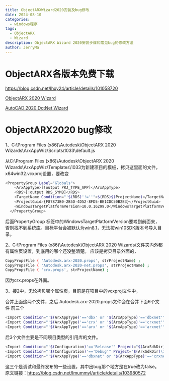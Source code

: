 ```yaml
---
title: ObjectARXWizard2020安装及bug修改
date: 2024-08-10
categories:
  - windows程序
tags:
  - ObjectARX
  - Wizard
description: ObjectARX Wizard 2020安装步骤和常见bug的修改方法
author: JerryMa
---
```


# ObjectARX各版本免费下载

https://blog.csdn.net/lhxy24/article/details/101058720

[ObjectARX 2020 Wizard](https://github.com/ADN-DevTech/ObjectARX-Wizards/raw/ForAutoCAD2020/ObjectARXWizardsInstaller/ObjectARXWizard2020.zip)

[AutoCAD 2020 DotNet Wizard](https://github.com/ADN-DevTech/AutoCAD-Net-Wizards/raw/ForAutoCAD2020/AutoCADNetWizardsInstaller/AutoCAD_2020_dotnet_wizards.zip)

# ObjectARX2020 bug修改

1、C:\Program Files (x86)\Autodesk\ObjectARX 2020 Wizards\ArxAppWiz\Scripts\1033\default.js

从C:\Program Files (x86)\Autodesk\ObjectARX 2020 Wizards\ArxAppWiz\Templates\1033为新建项目的模板，拷贝这里面的文件，x64win32.vcxproj设置，要改变

```bash
<PropertyGroup Label="Globals">
    <ArxAppType>[!output PRJ_TYPE_APP]</ArxAppType>
    <RDS>[!output RDS_SYMB]</RDS>
    <TargetName Condition="'$(RDS)'!=''">$(RDS)$(ProjectName)</TargetName>
    <ProjectGuid>{F87873B0-2B5D-4D52-8FD5-BE1CDC50B2E3}</ProjectGuid>
    <WindowsTargetPlatformVersion>10.0.16299.0</WindowsTargetPlatformVersion>
  </PropertyGroup>
```


后面PropertyGroup 标签中的WindowsTargetPlatformVersion要考到前面来，否则找不到系统库。目标平台会被默认为win8.1，无法按win10SDK版本号导入目录。

2、C:\Program Files (x86)\Autodesk\ObjectARX 2020 Wizards\文件夹内外都有属性页设置，到底用的哪个还没整清楚。
应该是拷贝目录外面的，

```bash
CopyPropsFile ( 'Autodesk.arx-2020.props', strProjectName) ;
CopyPropsFile ( 'Autodesk.arx-2020-net.props', strProjectName) ;
CopyPropsFile ( 'crx.props', strProjectName) ;
```


因为crx.props在外面。

3、接2中，无论拷贝哪个属性页，目前是在项目中的vcxproj文件中，

合并上面这两个文件，之后
Autodesk.arx-2020.props文件会在合并下面6个文件
前三个

```bash
<Import Condition="'$(ArxAppType)'=='dbx' or '$(ArxAppType)'=='dbxnet'" Project="$(ArxSdkDir)\inc\dbx.props" />
<Import Condition="'$(ArxAppType)'=='crx' or '$(ArxAppType)'=='crxnet'" Project="$(ArxSdkDir)\inc\crx.props" />
<Import Condition="'$(ArxAppType)'=='arx' or '$(ArxAppType)'=='arxnet'" Project="$(ArxSdkDir)\inc\arx.props" />
```


后3个文件主要是不同项目类型的引用库的文件。

```bash
<Import Condition="'$(Configuration)'=='Release'" Project="$(ArxSdkDir)\inc\rxsdk_Releasecfg.props" />
<Import Condition="'$(Configuration)'=='Debug'" Project="$(ArxSdkDir)\inc\rxsdk_Debugcfg.props" />
<Import Condition="'$(ArxAppType)'=='dbxnet' or '$(ArxAppType)'=='crxnet' or '$(ArxAppType)'=='arxnet'" Project="Autodesk.arx-2020-net.props" />
```

这三个是调试和最终发布的一些设置，其中出bug那个地方是在<SmallerTypeCheck>true</SmallerTypeCheck>改为false。
原文链接：https://blog.csdn.net/ImummyI/article/details/103980572